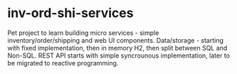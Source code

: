 # inv-ord-shi-services
Pet project to learn building micro services - simple inventory/order/shipping and web UI components.
Data/storage - starting with fixed implementation, then in memory H2, then split between SQL and Non-SQL.
REST API starts with simple syncrounous implementation, later to be migrated to reactive programming.
